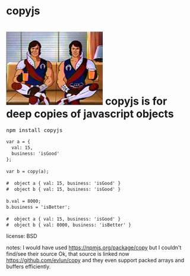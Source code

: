 # copyjs

![copyjs](https://github.com/victusfate/copyjs/raw/master/copy.jpg)
copyjs is for deep copies of javascript objects
===

<pre>
npm install copyjs
</pre>

	var a = {
	  val: 15,
	  business: 'isGood'
	};

	var b = copy(a);

    #  object a { val: 15, business: 'isGood' }
    #  object b { val: 15, business: 'isGood' }

	b.val = 8000;
	b.business = 'isBetter';

	#  object a { val: 15, business: 'isGood' }
	#  object b { val: 8000, business: 'isBetter' }

license: BSD

notes:
I would have used https://npmjs.org/package/copy but I couldn't find/see their source
Ok, that source is linked now https://github.com/evlun/copy and they even support packed arrays and buffers efficiently.


